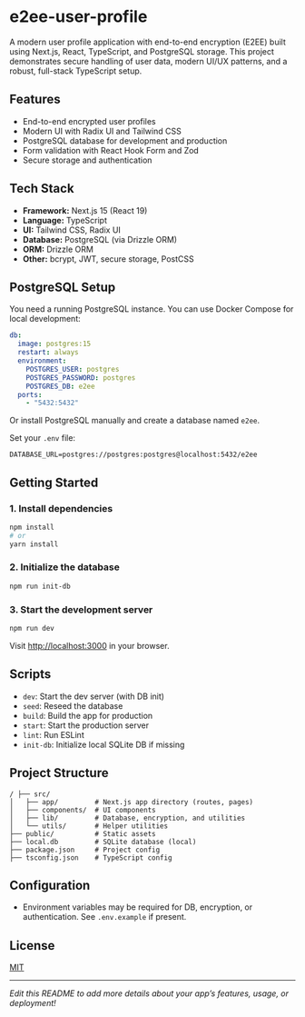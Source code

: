 # e2ee-user-profile

A modern user profile application with end-to-end encryption (E2EE) built using Next.js, React, TypeScript, and PostgreSQL storage. This project demonstrates secure handling of user data, modern UI/UX patterns, and a robust, full-stack TypeScript setup.

## Features
- End-to-end encrypted user profiles
- Modern UI with Radix UI and Tailwind CSS
- PostgreSQL database for development and production
- Form validation with React Hook Form and Zod
- Secure storage and authentication

## Tech Stack
- **Framework:** Next.js 15 (React 19)
- **Language:** TypeScript
- **UI:** Tailwind CSS, Radix UI
- **Database:** PostgreSQL (via Drizzle ORM)
- **ORM:** Drizzle ORM
- **Other:** bcrypt, JWT, secure storage, PostCSS

## PostgreSQL Setup

You need a running PostgreSQL instance. You can use Docker Compose for local development:

```yaml
db:
  image: postgres:15
  restart: always
  environment:
    POSTGRES_USER: postgres
    POSTGRES_PASSWORD: postgres
    POSTGRES_DB: e2ee
  ports:
    - "5432:5432"
```

Or install PostgreSQL manually and create a database named `e2ee`.

Set your `.env` file:
```env
DATABASE_URL=postgres://postgres:postgres@localhost:5432/e2ee
```

## Getting Started

### 1. Install dependencies
```bash
npm install
# or
yarn install
```

### 2. Initialize the database
```bash
npm run init-db
```

### 3. Start the development server
```bash
npm run dev
```

Visit [http://localhost:3000](http://localhost:3000) in your browser.

## Scripts
- `dev`: Start the dev server (with DB init)
- `seed`: Reseed the database
- `build`: Build the app for production
- `start`: Start the production server
- `lint`: Run ESLint
- `init-db`: Initialize local SQLite DB if missing

## Project Structure
```
/ ├── src/
│   ├── app/         # Next.js app directory (routes, pages)
│   ├── components/  # UI components
│   ├── lib/         # Database, encryption, and utilities
│   └── utils/       # Helper utilities
├── public/          # Static assets
├── local.db         # SQLite database (local)
├── package.json     # Project config
├── tsconfig.json    # TypeScript config
```

## Configuration
- Environment variables may be required for DB, encryption, or authentication. See `.env.example` if present.

## License
[MIT](LICENSE)

---
_Edit this README to add more details about your app’s features, usage, or deployment!_
